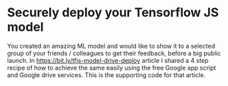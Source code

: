 # Securely deploy your Tensorflow JS model

You created an amazing ML model and would like to show it to a selected group of your friends / colleagues to get their feedback, before a big public launch. In https://bit.ly/tfjs-model-drive-deploy article I shared a 4 step recipe of how to achieve the same easily using the free Google app script and Google drive services. This is the supporting code for that article.